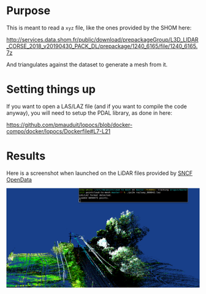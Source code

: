 # Purpose

This is meant to read a `xyz` file, like the ones provided by the SHOM here:

http://services.data.shom.fr/public/download/prepackageGroup/L3D_LIDAR_CORSE_2018_v20190430_PACK_DL/prepackage/1240_6165/file/1240_6165.7z

And triangulates against the dataset to generate a mesh from it.

# Setting things up

If you want to open a LAS/LAZ file (and if you want to compile the code anyway), you will need to setup the PDAL library, as done in here:

https://github.com/pmauduit/lopocs/blob/docker-compo/docker/lopocs/Dockerfile#L7-L21

# Results

Here is a screenshot when launched on the LiDAR files provided by [SNCF OpenData](https://ressources.data.sncf.com/explore/dataset/nuage-points-3d/table/)


![](https://raw.githubusercontent.com/pmauduit/pointcloud-to-mesh/master/pc2m.png)

